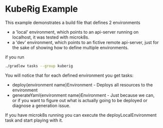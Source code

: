 # KubeRig Example

This example demonstrates a build file that defines 2 environments
- a 'local' environment, which points to an api-server running on localhost, it was tested with microk8s.
- a 'dev' environment, which points to an fictive remote api-server, just for the sake of showing how to define multiple environments.

if you run 
```bash
./gradlew tasks --group kuberig
```
You will notice that for each defined environment you get tasks:
- deploy{environment name}Environment - Deploys all resources to the environment
- generateYaml{environment name}Environment - Just because we can, 
or if you want to figure out what is actually going to be deployed or diagnose a generation issue.

If you have microk8s running you can execute the deployLocalEnvironment task and start playing with it.

